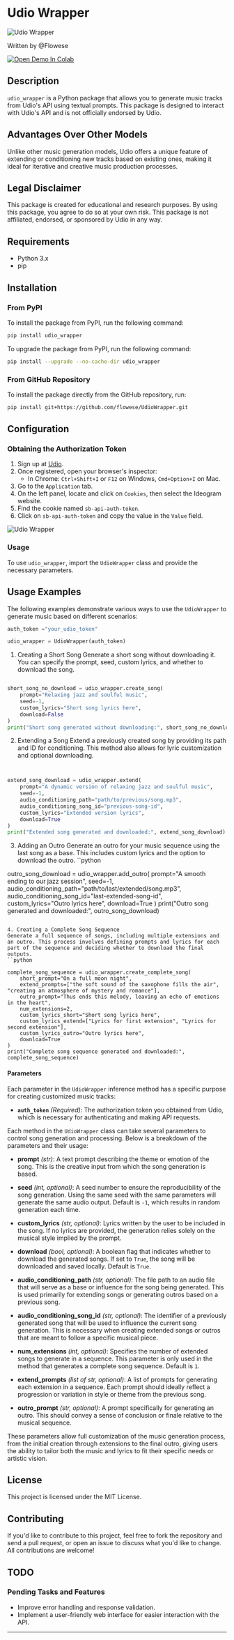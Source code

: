 
# Udio Wrapper

![Udio Wrapper](banner.jpeg)

Written by @Flowese

<a href="https://colab.research.google.com/drive/11BqjonOql85BkB4tbxpI_lq2rfGkc60Y?usp=sharing" target="_blank"><img src="https://colab.research.google.com/assets/colab-badge.svg" alt="Open Demo In Colab"></a>

## Description

`udio_wrapper` is a Python package that allows you to generate music tracks from Udio's API using textual prompts. This package is designed to interact with Udio's API and is not officially endorsed by Udio.

## Advantages Over Other Models

Unlike other music generation models, Udio offers a unique feature of extending or conditioning new tracks based on existing ones, making it ideal for iterative and creative music production processes.

## Legal Disclaimer

This package is created for educational and research purposes. By using this package, you agree to do so at your own risk. This package is not affiliated, endorsed, or sponsored by Udio in any way.

## Requirements

- Python 3.x
- pip

## Installation

### From PyPI

To install the package from PyPI, run the following command:

```bash
pip install udio_wrapper
```

To upgrade the package from PyPI, run the following command:
```bash
pip install --upgrade --no-cache-dir udio_wrapper
```


### From GitHub Repository

To install the package directly from the GitHub repository, run:

```bash
pip install git+https://github.com/flowese/UdioWrapper.git
```

## Configuration

### Obtaining the Authorization Token

1. Sign up at [Udio](https://www.udio.com/).
2. Once registered, open your browser's inspector:
   - In Chrome: `Ctrl+Shift+I` or `F12` on Windows, `Cmd+Option+I` on Mac.
3. Go to the `Application` tab.
4. On the left panel, locate and click on `Cookies`, then select the Ideogram website.
5. Find the cookie named `sb-api-auth-token`.
6. Click on `sb-api-auth-token` and copy the value in the `Value` field.

![Udio Wrapper](screen_cookies.jpeg)

### Usage

To use `udio_wrapper`, import the `UdioWrapper` class and provide the necessary parameters.

## Usage Examples

The following examples demonstrate various ways to use the `UdioWrapper` to generate music based on different scenarios:

```python
auth_token ="your_udio_token"

udio_wrapper = UdioWrapper(auth_token)
```

1. Creating a Short Song
Generate a short song without downloading it. You can specify the prompt, seed, custom lyrics, and whether to download the song.
```python

short_song_no_download = udio_wrapper.create_song(
    prompt="Relaxing jazz and soulful music",
    seed=-1,
    custom_lyrics="Short song lyrics here",
    download=False
)
print("Short song generated without downloading:", short_song_no_download)
```
2. Extending a Song
Extend a previously created song by providing its path and ID for conditioning. This method also allows for lyric customization and optional downloading.
```python


extend_song_download = udio_wrapper.extend(
    prompt="A dynamic version of relaxing jazz and soulful music",
    seed=-1,
    audio_conditioning_path="path/to/previous/song.mp3",
    audio_conditioning_song_id="previous-song-id",
    custom_lyrics="Extended version lyrics",
    download=True
)
print("Extended song generated and downloaded:", extend_song_download)
```

3. Adding an Outro
Generate an outro for your music sequence using the last song as a base. This includes custom lyrics and the option to download the outro.
``python

outro_song_download = udio_wrapper.add_outro(
    prompt="A smooth ending to our jazz session",
    seed=-1,
    audio_conditioning_path="path/to/last/extended/song.mp3",
    audio_conditioning_song_id="last-extended-song-id",
    custom_lyrics="Outro lyrics here",
    download=True
)
print("Outro song generated and downloaded:", outro_song_download)
```

4. Creating a Complete Song Sequence
Generate a full sequence of songs, including multiple extensions and an outro. This process involves defining prompts and lyrics for each part of the sequence and deciding whether to download the final outputs.
``python

complete_song_sequence = udio_wrapper.create_complete_song(
    short_prompt="On a full moon night",
    extend_prompts=["the soft sound of the saxophone fills the air", "creating an atmosphere of mystery and romance"],
    outro_prompt="Thus ends this melody, leaving an echo of emotions in the heart",
    num_extensions=2,
    custom_lyrics_short="Short song lyrics here",
    custom_lyrics_extend=["Lyrics for first extension", "Lyrics for second extension"],
    custom_lyrics_outro="Outro lyrics here",
    download=True
)
print("Complete song sequence generated and downloaded:", complete_song_sequence)
```


#### Parameters

Each parameter in the `UdioWrapper` inference method has a specific purpose for creating customized music tracks:

- **`auth_token`** *(Required)*: The authorization token you obtained from Udio, which is necessary for authenticating and making API requests.


Each method in the `UdioWrapper` class can take several parameters to control song generation and processing. Below is a breakdown of the parameters and their usage:

- **prompt** *(str)*: A text prompt describing the theme or emotion of the song. This is the creative input from which the song generation is based.

- **seed** *(int, optional)*: A seed number to ensure the reproducibility of the song generation. Using the same seed with the same parameters will generate the same audio output. Default is `-1`, which results in random generation each time.

- **custom_lyrics** *(str, optional)*: Lyrics written by the user to be included in the song. If no lyrics are provided, the generation relies solely on the musical style implied by the prompt.

- **download** *(bool, optional)*: A boolean flag that indicates whether to download the generated songs. If set to `True`, the song will be downloaded and saved locally. Default is `True`.

- **audio_conditioning_path** *(str, optional)*: The file path to an audio file that will serve as a base or influence for the song being generated. This is used primarily for extending songs or generating outros based on a previous song.

- **audio_conditioning_song_id** *(str, optional)*: The identifier of a previously generated song that will be used to influence the current song generation. This is necessary when creating extended songs or outros that are meant to follow a specific musical piece.

- **num_extensions** *(int, optional)*: Specifies the number of extended songs to generate in a sequence. This parameter is only used in the method that generates a complete song sequence. Default is `1`.

- **extend_prompts** *(list of str, optional)*: A list of prompts for generating each extension in a sequence. Each prompt should ideally reflect a progression or variation in style or theme from the previous song.

- **outro_prompt** *(str, optional)*: A prompt specifically for generating an outro. This should convey a sense of conclusion or finale relative to the musical sequence.


These parameters allow full customization of the music generation process, from the initial creation through extensions to the final outro, giving users the ability to tailor both the music and lyrics to fit their specific needs or artistic vision.


## License

This project is licensed under the MIT License.

## Contributing

If you'd like to contribute to this project, feel free to fork the repository and send a pull request, or open an issue to discuss what you'd like to change. All contributions are welcome!

## TODO

### Pending Tasks and Features

- Improve error handling and response validation.
- Implement a user-friendly web interface for easier interaction with the API.

-----
